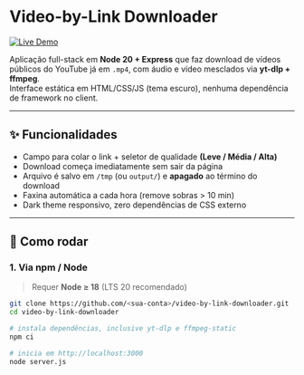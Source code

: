 # Video-by-Link Downloader  

[![Live Demo](https://img.shields.io/badge/Live-Demo-online-4ade80?style=for-the-badge&logo=vercel&logoColor=white)](https://videobylinkdownloader.onrender.com)

Aplicação full-stack em **Node 20 + Express** que faz download de vídeos públicos do YouTube já em `.mp4`, com áudio e vídeo mesclados via **yt-dlp + ffmpeg**.  
Interface estática em HTML/CSS/JS (tema escuro), nenhuma dependência de framework no client.

---

## ✨ Funcionalidades

* Campo para colar o link + seletor de qualidade **(Leve / Média / Alta)**  
* Download começa imediatamente sem sair da página  
* Arquivo é salvo em `/tmp` (ou `output/`) e **apagado** ao término do download  
* Faxina automática a cada hora (remove sobras > 10 min)  
* Dark theme responsivo, zero dependências de CSS externo  

---

## 🚀 Como rodar

### 1. Via **npm / Node**

> Requer **Node ≥ 18** (LTS 20 recomendado)

```bash
git clone https://github.com/<sua-conta>/video-by-link-downloader.git
cd video-by-link-downloader

# instala dependências, inclusive yt-dlp e ffmpeg-static
npm ci

# inicia em http://localhost:3000
node server.js